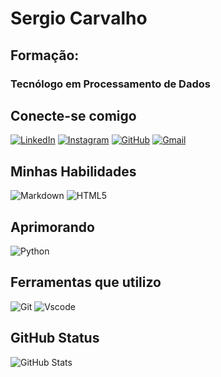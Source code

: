 # Sergio Carvalho

## Formação:
  ### Tecnólogo em Processamento de Dados
  
## Conecte-se comigo
[![LinkedIn](https://img.shields.io/badge/LinkedIn-0077B5?style=for-the-badge&logo=linkedin&logoColor=white)](https://www.linkedin.com/in/sergiocarvalho1969%C3%B3rio-70a0a3303/)
[![Instagram](https://img.shields.io/badge/-Instagram-FFF?style=for-the-badge&logo=instagram)](https://www.instagram.com/_sergiocarvalho1969/)
[![GitHub](https://img.shields.io/badge/GitHub-100000?style=for-the-badge&logo=github&logoColor=white)](https://github.com/srvcarvalho)
[![Gmail](https://img.shields.io/badge/Gmail-333333?style=for-the-badge&logo=gmail&logoColor=red)](mailto:srvcarvalho@gmail.com)

## Minhas Habilidades
![Markdown](https://img.shields.io/badge/Cobol-000?style=for-the-badge&logo=markdown)
![HTML5](https://img.shields.io/badge/DB2-E34F26?style=for-the-badge&logo=html5&logoColor=white)

## Aprimorando
![Python](https://img.shields.io/badge/python-3670A0?style=for-the-badge&logo=python&logoColor=ffdd54)

## Ferramentas que utilizo
![Git](https://img.shields.io/badge/GIT-E44C30?style=for-the-badge&logo=git&logoColor=white)
![Vscode](https://img.shields.io/badge/Vscode-007ACC?style=for-the-badge&logo=visual-studio-code&logoColor=white)

## GitHub Status
![GitHub Stats](https://github-readme-stats.vercel.app/api?username=srvcarvalho&theme=transparent&bg_color=000&border_color=30A3DC&show_icons=true&icon_color=30A3DC&title_color=E94D5F&text_color=FFF)

  
